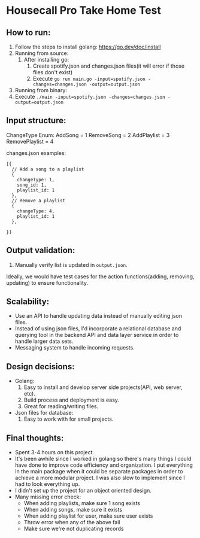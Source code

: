# Housecall Pro Take Home Test

## How to run:

1. Follow the steps to install golang: https://go.dev/doc/install
2. Running from source:
   1. After installing go:
      1. Create spotify.json and changes.json files(it will error if those files don't exist)
      2. Execute `go run main.go -input=spotify.json -changes=changes.json -output=output.json`
3. Running from binary:
4. Execute `./main -input=spotify.json -changes=changes.json -output=output.json`

## Input structure:

ChangeType Enum:
AddSong = 1
RemoveSong = 2
AddPlaylist = 3
RemovePlaylist = 4

changes.json examples:

```
[{
  // Add a song to a playlist
  {
    changeType: 1,
    song_id: 1,
    playlist_id: 1
  },
  // Remove a playlist
  {
    changeType: 4,
    playlist_id: 1
  },

}]
```

## Output validation:

1. Manually verify list is updated in `output.json`.

Ideally, we would have test cases for the action functions(adding, removing, updating) to ensure functionality.

## Scalability:

- Use an API to handle updating data instead of manually editing json files.
- Instead of using json files, I'd incorporate a relational database and querying tool in the backend API and data layer service in order to handle larger data sets.
- Messaging system to handle incoming requests.

## Design decisions:

- Golang:
  1. Easy to install and develop server side projects(API, web server, etc).
  2. Build process and deployment is easy.
  3. Great for reading/writing files.
- Json files for database:
  1. Easy to work with for small projects.

## Final thoughts:

- Spent 3-4 hours on this project.
- It's been awhile since I worked in golang so there's many things I could have done to improve code efficiency and organization. I put everything in the main package when it could be separate packages in order to achieve a more modular project. I was also slow to implement since I had to look everything up.
- I didn't set up the project for an object oriented design.
- Many missing error check:
  - When adding playlists, make sure 1 song exists
  - When adding songs, make sure it exists
  - When adding playlist for user, make sure user exists
  - Throw error when any of the above fail
  - Make sure we're not duplicating records

